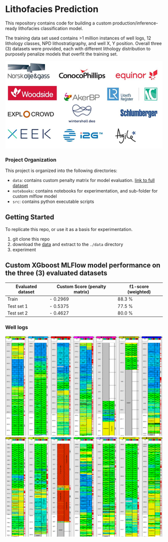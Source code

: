 # Lithofacies Prediction

This repository contains code for building a custom production/inference-ready lithofacies classification model. 

The training data set used contains >1 million instances of well logs, 12 lithology classes, NPD lithostratigraphy, and well X, Y position. Overall three (3) datasets were provided, each with different lithology distribution to purposely penalize models that overfit the training set.

![alt text](./images/image.png)

### Project Organization 
This project is organized into the following directories:
- `data`: contains custom penalty matrix for model evaluation. [link to full dataset](https://github.com/bolgebrygg/Force-2020-Machine-Learning-competition/tree/master/lithology_competition/data)
- `notebooks`: contains notebooks for experimentation, and sub-folder for custom mlflow model
- `src`: contains python executable scripts

## Getting Started
To replicate this repo, or use it as a basis for experimentation.

1. git clone this repo
2. download the [data](https://github.com/bolgebrygg/Force-2020-Machine-Learning-competition/tree/master/lithology_competition/data) and extract to the ```./data``` directory
3. experiment

## Custom XGboost MLFlow model performance on the three (3) evaluated datasets

| Evaluated dataset | Custom Score (penalty matrix) | f1-score (weighted) |
|----------|----------|----------|
| Train | - 0.2969 | 88.3 % |
| Test set 1 | - 0.5375 | 77.5 % |
| Test set 2 | - 0.4627 | 80.0 % |


### Well logs
![alt text](./images/wellslogs_1.png)
![alt text](./images/wellslogs_2.png)
